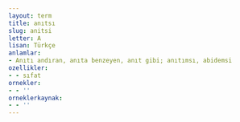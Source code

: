 ```yaml
---
layout: term
title: anıtsı
slug: anitsi
letter: A
lisan: Türkçe
anlamlar:
- Anıtı andıran, anıta benzeyen, anıt gibi; anıtımsı, abidemsi
ozellikler:
- - sıfat
ornekler:
- - ''
orneklerkaynak:
- - ''
---
```

